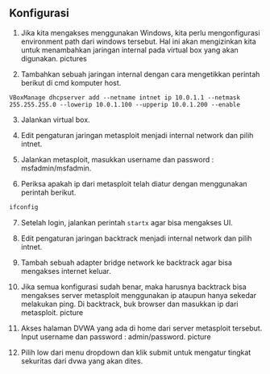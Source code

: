 ## Konfigurasi

1. Jika kita mengakses menggunakan Windows, kita perlu mengonfigurasi environment path dari windows tersebut. Hal ini akan mengizinkan kita untuk menambahkan jaringan internal pada virtual box yang akan digunakan.
pictures

2. Tambahkan sebuah jaringan internal dengan cara mengetikkan perintah berikut di cmd komputer host.
```shell
VBoxManage dhcpserver add --netname intnet ip 10.0.1.1 --netmask 255.255.255.0 --lowerip 10.0.1.100 --upperip 10.0.1.200 --enable
```

3. Jalankan virtual box.

4. Edit pengaturan jaringan metasploit menjadi internal network dan pilih intnet.

5. Jalankan metasploit, masukkan username dan password : msfadmin/msfadmin.

6. Periksa apakah ip dari metasploit telah diatur dengan menggunakan perintah berikut.
```bash
ifconfig
```

7. Setelah login, jalankan perintah ```startx``` agar bisa mengakses UI.

8. Edit pengaturan jaringan backtrack menjadi internal network dan pilih intnet.

9. Tambah sebuah adapter bridge network ke backtrack agar bisa mengakses internet keluar.

10. Jika semua konfigurasi sudah benar, maka harusnya backtrack bisa mengakses server metasploit menggunakan ip ataupun hanya sekedar melakukan ping. Di backtrack, buk browser dan masukkan ip dari metasploit.
picture

11. Akses halaman DVWA yang ada di home dari server metasploit tersebut. Input username dan password : admin/password.
picture

12. Pilih low dari menu dropdown dan klik submit untuk mengatur tingkat sekuritas dari dvwa yang akan dites.